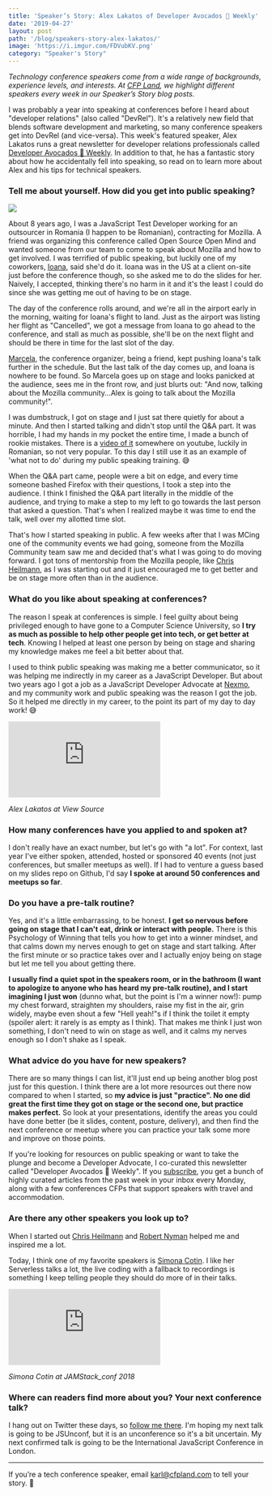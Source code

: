 ```yaml
---
title: 'Speaker’s Story: Alex Lakatos of Developer Avocados 🥑 Weekly'
date: '2019-04-27'
layout: post
path: '/blog/speakers-story-alex-lakatos/'
image: 'https://i.imgur.com/FDVubKV.png'
category: "Speaker's Story"
---
```


_Technology conference speakers come from a wide range of backgrounds,
experience levels, and interests. At [CFP Land](https://www.cfpland.com/), we
highlight different speakers every week in our Speaker’s Story blog posts._

I was probably a year into speaking at conferences before I heard about "developer relations" (also called "DevRel").
It's a relatively new field that blends software development and marketing, so many conference speakers get into DevRel (and vice-versa).
This week's featured speaker, Alex Lakatos runs a great newsletter for developer relations professionals
called [Developer Avocados 🥑 Weekly](https://developeravocados.net/). In addition to that, he has a fantastic story about
how he accidentally fell into speaking, so read on to learn more about Alex and his tips for technical speakers.

<!--more-->

### Tell me about yourself. How did you get into public speaking?

<img src="https://i.imgur.com/FDVubKV.png" class="left" />

About 8 years ago, I was a JavaScript Test Developer working for an outsourcer in Romania (I happen to be Romanian), contracting for Mozilla. A friend was organizing this conference called Open Source Open Mind and wanted someone from our team to come to speak about Mozilla and how to get involved. I was terrified of public speaking, but luckily one of my coworkers, [Ioana](https://twitter.com/ioana_cis), said she'd do it. Ioana was in the US at a client on-site just before the conference though, so she asked me to do the slides for her. Naively, I accepted, thinking there's no harm in it and it's the least I could do since she was getting me out of having to be on stage.

The day of the conference rolls around, and we're all in the airport early in the morning, waiting for Ioana's flight to land. Just as the airport was listing her flight as "Cancelled", we got a message from Ioana to go ahead to the conference, and stall as much as possible, she'll be on the next flight and should be there in time for the last slot of the day.

[Marcela](https://twitter.com/pensacolla), the conference organizer, being a friend, kept pushing Ioana's talk further in the schedule. But the last talk of the day comes up, and Ioana is nowhere to be found. So Marcela goes up on stage and looks panicked at the audience, sees me in the front row, and just blurts out: "And now, talking about the Mozilla community...Alex is going to talk about the Mozilla community!".

I was dumbstruck, I got on stage and I just sat there quietly for about a minute. And then I started talking and didn't stop until the Q&A part. It was horrible, I had my hands in my pocket the entire time, I made a bunch of rookie mistakes. There is a [video of it](https://www.youtube.com/watch?v=pMnwjpy_3J0) somewhere on youtube, luckily in Romanian, so not very popular. To this day I still use it as an example of 'what not to do' during my public speaking training. 😅

When the Q&A part came, people were a bit on edge, and every time someone bashed Firefox with their questions, I took a step into the audience. I think I finished the Q&A part literally in the middle of the audience, and trying to make a step to my left to go towards the last person that asked a question. That's when I realized maybe it was time to end the talk, well over my allotted time slot.

That's how I started speaking in public. A few weeks after that I was MCing one of the community events we had going, someone from the Mozilla Community team saw me and decided that's what I was going to do moving forward. I got tons of mentorship from the Mozilla people, like [Chris Heilmann](https://twitter.com/codepo8), as I was starting out and it just encouraged me to get better and be on stage more often than in the audience.

### What do you like about speaking at conferences?

The reason I speak at conferences is simple. I feel guilty about being privileged enough to have gone to a Computer Science University, so **I try as much as possible to help other people get into tech, or get better at tech**. Knowing I helped at least one person by being on stage and sharing my knowledge makes me feel a bit better about that.

I used to think public speaking was making me a better communicator, so it was helping me indirectly in my career as a JavaScript Developer. But about two years ago I got a job as a JavaScript Developer Advocate at [Nexmo](https://developer.nexmo.com/team), and my community work and public speaking was the reason I got the job. So it helped me directly in my career, to the point its part of my day to day work! 😅

<div class='embed-container'><iframe src='https://www.youtube.com/embed/5mWBqS30hoI' frameborder='0' allowfullscreen></iframe></div>

_Alex Lakatos at View Source_

### How many conferences have you applied to and spoken at?

I don't really have an exact number, but let's go with "a lot". For context, last year I've either spoken, attended, hosted or sponsored 40 events (not just conferences, but smaller meetups as well). If I had to venture a guess based on my slides repo on Github, I'd say **I spoke at around 50 conferences and meetups so far**.

### Do you have a pre-talk routine?

Yes, and it's a little embarrassing, to be honest. **I get so nervous before going on stage that I can't eat, drink or interact with people.** There is this Psychology of Winning that tells you how to get into a winner mindset, and that calms down my nerves enough to get on stage and start talking. After the first minute or so practice takes over and I actually enjoy being on stage but let me tell you about getting there.

**I usually find a quiet spot in the speakers room, or in the bathroom (I want to apologize to anyone who has heard my pre-talk routine), and I start imagining I just won** (dunno what, but the point is I'm a winner now!): pump my chest forward, straighten my shoulders, raise my fist in the air, grin widely, maybe even shout a few "Hell yeah!"s if I think the toilet it empty (spoiler alert: it rarely is as empty as I think). That makes me think I just won something, I don't need to win on stage as well, and it calms my nerves enough so I don't shake as I speak.

### What advice do you have for new speakers?

There are so many things I can list, it'll just end up being another blog post just for this question. I think there are a lot more resources out there now compared to when I started, so **my advice is just "practice". No one did great the first time they got on stage or the second one, but practice makes perfect.** So look at your presentations, identify the areas you could have done better (be it slides, content, posture, delivery), and then find the next conference or meetup where you can practice your talk some more and improve on those points.

If you're looking for resources on public speaking or want to take the plunge and become a Developer Advocate, I co-curated this newsletter called "Developer Avocados 🥑 Weekly". If you [subscribe](http://developeravocados.net/), you get a bunch of highly curated articles from the past week in your inbox every Monday, along with a few conferences CFPs that support speakers with travel and accommodation.

### Are there any other speakers you look up to?

When I started out [Chris Heilmann](https://twitter.com/codepo8) and [Robert Nyman](https://twitter.com/robertnyman) helped me and inspired me a lot.

Today, I think one of my favorite speakers is [Simona Cotin](https://twitter.com/simona_cotin/). I like her Serverless talks a lot, the live coding with a fallback to recordings is something I keep telling people they should do more of in their talks.

<div class='embed-container'><iframe src='https://www.youtube.com/embed/GTrHSQbxR-Y' frameborder='0' allowfullscreen></iframe></div>

_Simona Cotin at JAMStack_conf 2018_

### Where can readers find more about you? Your next conference talk?

I hang out on Twitter these days, so [follow me there](https://twitter.com/lakatos88). I'm hoping my next talk is going to be JSUnconf, but it is an unconference so it's a bit uncertain. My next confirmed talk is going to be the International JavaScript Conference in London.

---

If you’re a tech conference speaker, email karl@cfpland.com to tell your story. 💌
